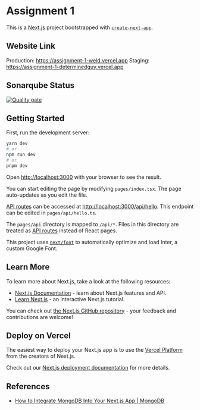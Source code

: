 # Assignment 1

This is a [Next.js](https://nextjs.org/) project bootstrapped with [`create-next-app`](https://github.com/vercel/next.js/tree/canary/packages/create-next-app).

## Website Link

Production: <https://assignment-1-weld.vercel.app>
Staging: <https://assignment-1-determinedguy.vercel.app>

## Sonarqube Status

[![Quality gate](https://sonarqube.cs.ui.ac.id/api/project_badges/quality_gate?project=determinedguy-ppl-2023_assignment-1_AYZWFEtdoB3q0Wl8w2p8)](https://sonarqube.cs.ui.ac.id/dashboard?id=determinedguy-ppl-2023_assignment-1_AYZWFEtdoB3q0Wl8w2p8)

## Getting Started

First, run the development server:

```bash
yarn dev
# or
npm run dev
# or
pnpm dev
```

Open [http://localhost:3000](http://localhost:3000) with your browser to see the result.

You can start editing the page by modifying `pages/index.tsx`. The page auto-updates as you edit the file.

[API routes](https://nextjs.org/docs/api-routes/introduction) can be accessed at [http://localhost:3000/api/hello](http://localhost:3000/api/hello). This endpoint can be edited in `pages/api/hello.ts`.

The `pages/api` directory is mapped to `/api/*`. Files in this directory are treated as [API routes](https://nextjs.org/docs/api-routes/introduction) instead of React pages.

This project uses [`next/font`](https://nextjs.org/docs/basic-features/font-optimization) to automatically optimize and load Inter, a custom Google Font.

## Learn More

To learn more about Next.js, take a look at the following resources:

- [Next.js Documentation](https://nextjs.org/docs) - learn about Next.js features and API.
- [Learn Next.js](https://nextjs.org/learn) - an interactive Next.js tutorial.

You can check out [the Next.js GitHub repository](https://github.com/vercel/next.js/) - your feedback and contributions are welcome!

## Deploy on Vercel

The easiest way to deploy your Next.js app is to use the [Vercel Platform](https://vercel.com/new?utm_medium=default-template&filter=next.js&utm_source=create-next-app&utm_campaign=create-next-app-readme) from the creators of Next.js.

Check out our [Next.js deployment documentation](https://nextjs.org/docs/deployment) for more details.

## References

- [How to Integrate MongoDB Into Your Next.js App | MongoDB](https://www.mongodb.com/developer/languages/javascript/nextjs-with-mongodb/)
